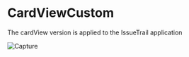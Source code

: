 # CardViewCustom
The cardView version is applied to the IssueTrail application

![Capture](https://user-images.githubusercontent.com/31721023/86989406-907bba80-c1c4-11ea-8dff-11326c21c4c9.PNG)
